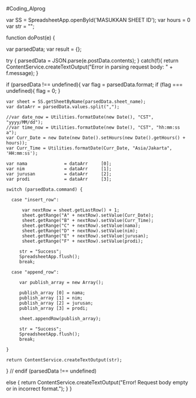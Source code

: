 #Coding_Alprog

var SS = SpreadsheetApp.openById('MASUKKAN SHEET ID');
var hours = 0
var str = "";

function doPost(e) {

  var parsedData;
  var result = {};
  
  try { 
    parsedData = JSON.parse(e.postData.contents);
  } 
  catch(f){
    return ContentService.createTextOutput("Error in parsing request body: " + f.message);
  }
   
  if (parsedData !== undefined){
    var flag = parsedData.format;
    if (flag === undefined){
      flag = 0;
    }
    
    var sheet = SS.getSheetByName(parsedData.sheet_name); 
    var dataArr = parsedData.values.split(","); 
         
    //var date_now = Utilities.formatDate(new Date(), "CST", "yyyy/MM/dd"); 
    //var time_now = Utilities.formatDate(new Date(), "CST", "hh:mm:ss a"); 
    var Curr_Date = new Date(new Date().setHours(new Date().getHours() + hours));
    var Curr_Time = Utilities.formatDate(Curr_Date, "Asia/Jakarta", 'HH:mm:ss');

    var nama              = dataArr     [0]; 
    var nim               = dataArr     [1]; 
    var jurusan           = dataArr     [2]; 
    var prodi             = dataArr     [3];  
  
    switch (parsedData.command) {
      
      case "insert_row":
         
          var nextRow = sheet.getLastRow() + 1;
          sheet.getRange("A" + nextRow).setValue(Curr_Date);
          sheet.getRange("B" + nextRow).setValue(Curr_Time);
          sheet.getRange("C" + nextRow).setValue(nama);
          sheet.getRange("D" + nextRow).setValue(nim);
          sheet.getRange("E" + nextRow).setValue(jurusan);
          sheet.getRange("F" + nextRow).setValue(prodi);
         
         str = "Success"; 
         SpreadsheetApp.flush();
         break;
         
      case "append_row":
         
         var publish_array = new Array(); 
         
         publish_array [0] = nama;
         publish_array [1] = nim; 
         publish_array [2] = jurusan;  
         publish_array [3] = prodi;   
         
         sheet.appendRow(publish_array); 
         
         str = "Success"; 
         SpreadsheetApp.flush();
         break;     
 
    }
    
    return ContentService.createTextOutput(str);
  } // endif (parsedData !== undefined)
  
  else {
    return ContentService.createTextOutput("Error! Request body empty or in incorrect format.");
  }
}
